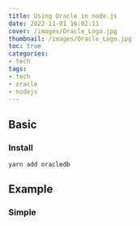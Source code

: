 ```yaml
---
title: Using Oracle in node.js
date: 2022-11-01 16:02:11
cover: /images/Oracle_Logo.jpg
thumbnail: /images/Oracle_Logo.jpg
toc: true
categories:
- tech
tags:
- tech
- oracle
- nodejs
---
```


## Basic

### Install

`yarn add oracledb`

## Example

### Simple


